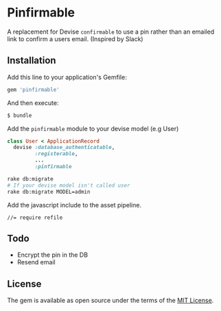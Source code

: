 # Pinfirmable
A replacement for Devise `confirmable` to use a pin rather than an emailed link to confirm a users email. (Inspired by Slack)

## Installation
Add this line to your application's Gemfile:

```ruby
gem 'pinfirmable'
```
And then execute:
```bash
$ bundle
```
Add the `pinfirmable` module to your devise model (e.g User)
```ruby
class User < ApplicationRecord
  devise :database_authenticatable,
         :registerable,
         ...
         :pinfirmable
```
```bash
rake db:migrate
# If your devise model isn't called user
rake db:migrate MODEL=admin
```
Add the javascript include to the asset pipeline.
```
//= require refile
```

## Todo
 - Encrypt the pin in the DB
 - Resend email

## License
The gem is available as open source under the terms of the [MIT License](http://opensource.org/licenses/MIT).
